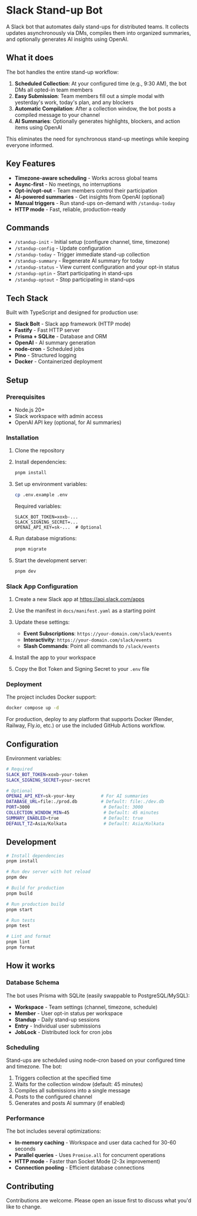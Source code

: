 # Slack Stand-up Bot

A Slack bot that automates daily stand-ups for distributed teams. It collects updates asynchronously via DMs, compiles them into organized summaries, and optionally generates AI insights using OpenAI.

## What it does

The bot handles the entire stand-up workflow:

1. **Scheduled Collection**: At your configured time (e.g., 9:30 AM), the bot DMs all opted-in team members
2. **Easy Submission**: Team members fill out a simple modal with yesterday's work, today's plan, and any blockers
3. **Automatic Compilation**: After a collection window, the bot posts a compiled message to your channel
4. **AI Summaries**: Optionally generates highlights, blockers, and action items using OpenAI

This eliminates the need for synchronous stand-up meetings while keeping everyone informed.

## Key Features

- **Timezone-aware scheduling** - Works across global teams
- **Async-first** - No meetings, no interruptions
- **Opt-in/opt-out** - Team members control their participation
- **AI-powered summaries** - Get insights from OpenAI (optional)
- **Manual triggers** - Run stand-ups on-demand with `/standup-today`
- **HTTP mode** - Fast, reliable, production-ready

## Commands

- `/standup-init` - Initial setup (configure channel, time, timezone)
- `/standup-config` - Update configuration
- `/standup-today` - Trigger immediate stand-up collection
- `/standup-summary` - Regenerate AI summary for today
- `/standup-status` - View current configuration and your opt-in status
- `/standup-optin` - Start participating in stand-ups
- `/standup-optout` - Stop participating in stand-ups

## Tech Stack

Built with TypeScript and designed for production use:

- **Slack Bolt** - Slack app framework (HTTP mode)
- **Fastify** - Fast HTTP server
- **Prisma + SQLite** - Database and ORM
- **OpenAI** - AI summary generation
- **node-cron** - Scheduled jobs
- **Pino** - Structured logging
- **Docker** - Containerized deployment

## Setup

### Prerequisites

- Node.js 20+
- Slack workspace with admin access
- OpenAI API key (optional, for AI summaries)

### Installation

1. Clone the repository
2. Install dependencies:
   ```bash
   pnpm install
   ```

3. Set up environment variables:
   ```bash
   cp .env.example .env
   ```
   
   Required variables:
   ```
   SLACK_BOT_TOKEN=xoxb-...
   SLACK_SIGNING_SECRET=...
   OPENAI_API_KEY=sk-...  # Optional
   ```

4. Run database migrations:
   ```bash
   pnpm migrate
   ```

5. Start the development server:
   ```bash
   pnpm dev
   ```

### Slack App Configuration

1. Create a new Slack app at https://api.slack.com/apps
2. Use the manifest in `docs/manifest.yaml` as a starting point
3. Update these settings:
   - **Event Subscriptions**: `https://your-domain.com/slack/events`
   - **Interactivity**: `https://your-domain.com/slack/events`
   - **Slash Commands**: Point all commands to `/slack/events`

4. Install the app to your workspace
5. Copy the Bot Token and Signing Secret to your `.env` file

### Deployment

The project includes Docker support:

```bash
docker compose up -d
```

For production, deploy to any platform that supports Docker (Render, Railway, Fly.io, etc.) or use the included GitHub Actions workflow.

## Configuration

Environment variables:

```bash
# Required
SLACK_BOT_TOKEN=xoxb-your-token
SLACK_SIGNING_SECRET=your-secret

# Optional
OPENAI_API_KEY=sk-your-key          # For AI summaries
DATABASE_URL=file:./prod.db         # Default: file:./dev.db
PORT=3000                            # Default: 3000
COLLECTION_WINDOW_MIN=45             # Default: 45 minutes
SUMMARY_ENABLED=true                 # Default: true
DEFAULT_TZ=Asia/Kolkata              # Default: Asia/Kolkata
```

## Development

```bash
# Install dependencies
pnpm install

# Run dev server with hot reload
pnpm dev

# Build for production
pnpm build

# Run production build
pnpm start

# Run tests
pnpm test

# Lint and format
pnpm lint
pnpm format
```

## How it works

### Database Schema

The bot uses Prisma with SQLite (easily swappable to PostgreSQL/MySQL):

- **Workspace** - Team settings (channel, timezone, schedule)
- **Member** - User opt-in status per workspace
- **Standup** - Daily stand-up sessions
- **Entry** - Individual user submissions
- **JobLock** - Distributed lock for cron jobs

### Scheduling

Stand-ups are scheduled using node-cron based on your configured time and timezone. The bot:

1. Triggers collection at the specified time
2. Waits for the collection window (default: 45 minutes)
3. Compiles all submissions into a single message
4. Posts to the configured channel
5. Generates and posts AI summary (if enabled)

### Performance

The bot includes several optimizations:

- **In-memory caching** - Workspace and user data cached for 30-60 seconds
- **Parallel queries** - Uses `Promise.all` for concurrent operations
- **HTTP mode** - Faster than Socket Mode (2-3x improvement)
- **Connection pooling** - Efficient database connections

## Contributing

Contributions are welcome. Please open an issue first to discuss what you'd like to change.
